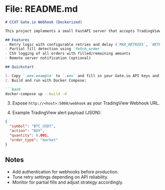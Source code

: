 
# File: README.md
```md
# CCXT Gate.io Webhook (Dockerized)

This project implements a small FastAPI server that accepts TradingView webhooks and places orders on Gate.io via CCXT. It logs orders to a CSV and posts the order data to a remote server.

## Features
- Retry logic with configurable retries and delay (`MAX_RETRIES`, `RETRY_DELAY`)
- Partial fill detection using `fetch_order`
- CSV logging of all orders with filled/remaining amounts
- Remote server notification (optional)

## Quickstart

1. Copy `.env.example` to `.env` and fill in your Gate.io API keys and REMOTE_NOTIFY_URL.
2. Build and run with Docker Compose:

```bash
docker-compose up --build -d
```

3. Expose `http://<host>:5000/webhook` as your TradingView Webhook URL.

4. Example TradingView alert payload (JSON):

```json
{
  "symbol": "BTC_USDT",
  "action": "BUY",
  "quantity": 0.001,
  "order_type": "market"
}
```

## Notes
- Add authentication for webhooks before production.
- Tune retry settings depending on API reliability.
- Monitor for partial fills and adjust strategy accordingly.
